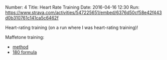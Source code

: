Number: 4
Title: Heart Rate Training
Date: 2016-04-16 12:30
Run: https://www.strava.com/activities/547225651/embed/6376d50cf58e42f443d0b310761c141ca5c6462f

Heart-rating training (on a run where I was heart-rating training)!

Maffetone training:

- [method](http://philmaffetone.com/method/)
- [180 formula](http://philmaffetone.com/180-formula/)
